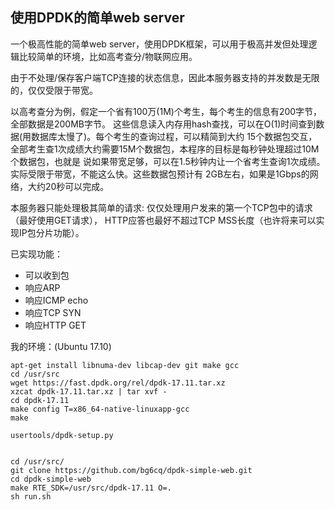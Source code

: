 ## 使用DPDK的简单web server

一个极高性能的简单web server，使用DPDK框架，可以用于极高并发但处理逻辑比较简单的环境，比如高考查分/物联网应用。

由于不处理/保存客户端TCP连接的状态信息，因此本服务器支持的并发数是无限的，仅仅受限于带宽。

以高考查分为例，假定一个省有100万(1M)个考生，每个考生的信息有200字节，全部数据是200MB字节。
这些信息读入内存用hash查找，可以在O(1)时间查到数据(用数据库太慢了)。每个考生的查询过程，可以精简到大约
15个数据包交互，全部考生查1次成绩大约需要15M个数据包，本程序的目标是每秒钟处理超过10M个数据包，也就是
说如果带宽足够，可以在1.5秒钟内让一个省考生查询1次成绩。实际受限于带宽，不能这么快。这些数据包预计有
2GB左右，如果是1Gbps的网络，大约20秒可以完成。

本服务器只能处理极其简单的请求: 仅仅处理用户发来的第一个TCP包中的请求（最好使用GET请求），
HTTP应答也最好不超过TCP MSS长度（也许将来可以实现IP包分片功能）。

已实现功能：

* 可以收到包
* 响应ARP
* 响应ICMP echo
* 响应TCP SYN
* 响应HTTP GET

我的环境：(Ubuntu 17.10)

```
apt-get install libnuma-dev libcap-dev git make gcc 
cd /usr/src
wget https://fast.dpdk.org/rel/dpdk-17.11.tar.xz
xzcat dpdk-17.11.tar.xz | tar xvf -
cd dpdk-17.11
make config T=x86_64-native-linuxapp-gcc
make

usertools/dpdk-setup.py


cd /usr/src/
git clone https://github.com/bg6cq/dpdk-simple-web.git
cd dpdk-simple-web
make RTE_SDK=/usr/src/dpdk-17.11 O=.
sh run.sh
```

